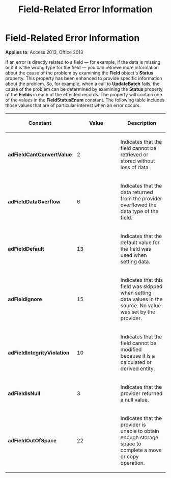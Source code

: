 ﻿---
title: Field-Related Error Information
TOCTitle: Field-Related Error Information
ms:assetid: 81a2c5a4-ab09-53d8-b270-e889b00a0c1a
ms:mtpsurl: https://msdn.microsoft.com/library/JJ249559(v=office.15)
ms:contentKeyID: 48545958
ms.date: 09/18/2015
mtps_version: v=office.15
---

# Field-Related Error Information


**Applies to**: Access 2013, Office 2013

If an error is directly related to a field — for example, if the data is missing or if it is the wrong type for the field — you can retrieve more information about the cause of the problem by examining the **Field** object's **Status** property. This property has been enhanced to provide specific information about the problem. So, for example, when a call to **UpdateBatch** fails, the cause of the problem can be determined by examining the **Status** property of the **Fields** in each of the effected records. The property will contain one of the values in the **FieldStatusEnum** constant. The following table includes those values that are of particular interest when an error occurs.

<table>
<colgroup>
<col style="width: 33%" />
<col style="width: 33%" />
<col style="width: 33%" />
</colgroup>
<thead>
<tr class="header">
<th><p>Constant</p></th>
<th><p>Value</p></th>
<th><p>Description</p></th>
</tr>
</thead>
<tbody>
<tr class="odd">
<td><p><strong>adFieldCantConvertValue</strong></p></td>
<td><p>2</p></td>
<td><p>Indicates that the field cannot be retrieved or stored without loss of data.</p></td>
</tr>
<tr class="even">
<td><p><strong>adFieldDataOverflow</strong></p></td>
<td><p>6</p></td>
<td><p>Indicates that the data returned from the provider overflowed the data type of the field.</p></td>
</tr>
<tr class="odd">
<td><p><strong>adFieldDefault</strong></p></td>
<td><p>13</p></td>
<td><p>Indicates that the default value for the field was used when setting data.</p></td>
</tr>
<tr class="even">
<td><p><strong>adFieldIgnore</strong></p></td>
<td><p>15</p></td>
<td><p>Indicates that this field was skipped when setting data values in the source. No value was set by the provider.</p></td>
</tr>
<tr class="odd">
<td><p><strong>adFieldIntegrityViolation</strong></p></td>
<td><p>10</p></td>
<td><p>Indicates that the field cannot be modified because it is a calculated or derived entity.</p></td>
</tr>
<tr class="even">
<td><p><strong>adFieldIsNull</strong></p></td>
<td><p>3</p></td>
<td><p>Indicates that the provider returned a null value.</p></td>
</tr>
<tr class="odd">
<td><p><strong>adFieldOutOfSpace</strong></p></td>
<td><p>22</p></td>
<td><p>Indicates that the provider is unable to obtain enough storage space to complete a move or copy operation.</p></td>
</tr>
</tbody>
</table>

